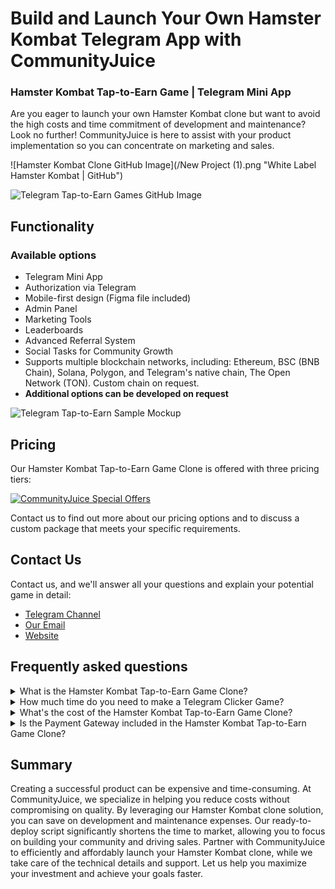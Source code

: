 # Build and Launch Your Own Hamster Kombat Telegram App with CommunityJuice

### Hamster Kombat Tap-to-Earn Game | Telegram Mini App
Are you eager to launch your own Hamster Kombat clone but want to avoid the high costs and time commitment of development and maintenance? Look no further! CommunityJuice is here to assist with your product implementation so you can concentrate on marketing and sales.

![Hamster Kombat Clone GitHub Image](/New Project (1).png "White Label Hamster Kombat | GitHub")

![Telegram Tap-to-Earn Games GitHub Image](/images/2.jpg "Telegram Tap-to-Earn Games | GitHub")

## Functionality
### Available options
- Telegram Mini App
- Authorization via Telegram
- Mobile-first design (Figma file included)
- Admin Panel
- Marketing Tools
- Leaderboards
- Advanced Referral System
- Social Tasks for Community Growth
- Supports multiple blockchain networks, including: Ethereum, BSC (BNB Chain), Solana, Polygon, and Telegram's native chain, The Open Network (TON). Custom chain on request.
- <b>Additional options can be developed on request</b>

![Telegram Tap-to-Earn Sample Mockup](/images/3.jpg "Telegram Tap-to-Earn Game Mockup | GitHub")



## Pricing
Our Hamster Kombat Tap-to-Earn Game Clone is offered with three pricing tiers:

[![CommunityJuice Special Offers](/images/5.jpg)](mailto:gm@communityjuice.xyz)

Contact us to find out more about our pricing options and to discuss a custom package that meets your specific requirements.

## Contact Us

Contact us, and we'll answer all your questions and explain your potential game in detail:

- <a href="https://t.me/communityjuicelabs" target="_blank">Telegram Channel</a>
- [Our Email](mailto:gm@communityjuice.xyz)
- <a href="https://communityjuice.xyz" target="_blank">Website</a>


## Frequently asked questions

<details>
  <summary>What is the Hamster Kombat Tap-to-Earn Game Clone?</summary>
  <p>The Hamster Kombat Tap-to-Earn Game Clone is a comprehensive package for a Telegram clicker game with marketing mechanics, designed to minimize the cost of building a Web3 community.</p> 
  <p>Other examples are NotCoin & TapSwap games.</p> 
</details>

<details>
  <summary>How much time do you need to make a Telegram Clicker Game?</summary>
  <p>Since this is a whitelabel solution, development and launch take less time than building from scratch. You’ll have a ready-made solution in less than a month.</p>
</details>

<details>
  <summary>What's the cost of the Hamster Kombat Tap-to-Earn Game Clone?</summary>
  <p>Our Hamster Kombat Tap-to-Earn Game Clone is offered with three pricing tiers:</p> 
  <ul>
      <li>Tier 1 - We will use the same UI/UX Design and format as our whitelabel model but using your brand elements such as typography, logos, and colours. Free hosting, free maintenance</li>
      <li>Tier 2 - This tier involves a full design of the interface. If you have a custom game mechanics you want to implement, this would be the right option for you. This also comes with free hosting and free maintenance</li>
      <li>Enterprise - If you need a custom integration, custom game mechanics, custom scripts, you want to add this option is for you.</li>  
  </ul>
  <p>Contact Us for the exact pricing for each tier.</p> 
</details>

<details>
  <summary>Is the Payment Gateway included in the Hamster Kombat Tap-to-Earn Game Clone?</summary>
  <p>No, as this feature requires a license. If you have the necessary license, we can integrate the payment gateway for an additional fee.</p>
</details>

## Summary

Creating a successful product can be expensive and time-consuming. At CommunityJuice, we specialize in helping you reduce costs without compromising on quality. By leveraging our Hamster Kombat clone solution, you can save on development and maintenance expenses. Our ready-to-deploy script significantly shortens the time to market, allowing you to focus on building your community and driving sales. Partner with CommunityJuice to efficiently and affordably launch your Hamster Kombat clone, while we take care of the technical details and support. Let us help you maximize your investment and achieve your goals faster.
